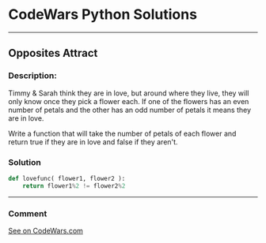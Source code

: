 # CodeWars Python Solutions

---

## Opposites Attract


### Description:

Timmy & Sarah think they are in love, but around where they live, they will only know once they pick a flower each. If one of the flowers has an even number of petals and the other has an odd number of petals it means they are in love.

Write a function that will take the number of petals of each flower and return true if they are in love and false if they aren't.



### Solution


```Python
def lovefunc( flower1, flower2 ):
    return flower1%2 != flower2%2
```

---
### Comment



[See on CodeWars.com](https://www.codewars.com/users/ITRonin)
